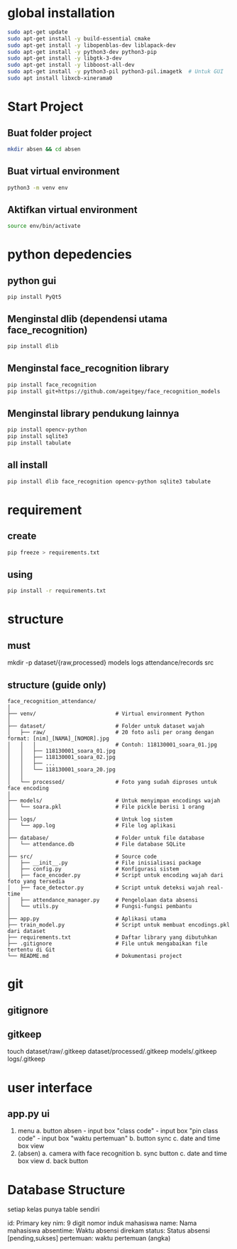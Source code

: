 # global installation
```bash
sudo apt-get update
sudo apt-get install -y build-essential cmake
sudo apt-get install -y libopenblas-dev liblapack-dev
sudo apt-get install -y python3-dev python3-pip
sudo apt-get install -y libgtk-3-dev
sudo apt-get install -y libboost-all-dev
sudo apt-get install -y python3-pil python3-pil.imagetk  # Untuk GUI
sudo apt install libxcb-xinerama0

```

# Start Project

## Buat folder project
```bash
mkdir absen && cd absen
```


## Buat virtual environment
```bash
python3 -m venv env
```

## Aktifkan virtual environment
```bash
source env/bin/activate
```

# python depedencies

## python gui
```
pip install PyQt5
```

## Menginstal dlib (dependensi utama face_recognition)
```bash
pip install dlib
```


## Menginstal face_recognition library
```bash
pip install face_recognition
pip install git+https://github.com/ageitgey/face_recognition_models
```

## Menginstal library pendukung lainnya
```bash
pip install opencv-python
pip install sqlite3
pip install tabulate
```
## all install
```bash
pip install dlib face_recognition opencv-python sqlite3 tabulate
```
# requirement
## create
```bash
pip freeze > requirements.txt
```
## using
```bash
pip install -r requirements.txt
```

# structure

## must
mkdir -p dataset/{raw,processed} models logs attendance/records src

## structure (guide only)

```
face_recognition_attendance/
│
├── venv/                         # Virtual environment Python
│
├── dataset/                      # Folder untuk dataset wajah
│   ├── raw/                      # 20 foto asli per orang dengan format: [nim]_[NAMA]_[NOMOR].jpg
│   │   │                         # Contoh: 118130001_soara_01.jpg
│   │   ├── 118130001_soara_01.jpg
│   │   ├── 118130001_soara_02.jpg
│   │   ├── ...
│   │   └── 118130001_soara_20.jpg
│   │
│   └── processed/                # Foto yang sudah diproses untuk face encoding
│
├── models/                       # Untuk menyimpan encodings wajah
│   └── soara.pkl                 # File pickle berisi 1 orang
│
├── logs/                         # Untuk log sistem
│   └── app.log                   # File log aplikasi
│
├── database/                     # Folder untuk file database
│   └── attendance.db             # File database SQLite
│
├── src/                          # Source code
│   ├── __init__.py               # File inisialisasi package
│   ├── config.py                 # Konfigurasi sistem
│   ├── face_encoder.py           # Script untuk encoding wajah dari foto yang tersedia
│   ├── face_detector.py          # Script untuk deteksi wajah real-time
│   ├── attendance_manager.py     # Pengelolaan data absensi
│   └── utils.py                  # Fungsi-fungsi pembantu
│
├── app.py                        # Aplikasi utama
├── train_model.py                # Script untuk membuat encodings.pkl dari dataset
├── requirements.txt              # Daftar library yang dibutuhkan
├── .gitignore                    # File untuk mengabaikan file tertentu di Git
└── README.md                     # Dokumentasi project
```

# git

## gitignore
## gitkeep
touch dataset/raw/.gitkeep dataset/processed/.gitkeep models/.gitkeep logs/.gitkeep


# user interface

## app.py ui

1. menu
    a. button absen
        - input box "class code"
        - input box "pin class code"
        - input box "waktu pertemuan"
    b. button sync
    c. date and  time box view
2. (absen)
    a. camera with face recognition
    b. sync button
    c. date and time box view
    d. back button


# Database Structure
setiap kelas punya table sendiri

id: Primary key
nim: 9 digit nomor induk mahasiswa
name: Nama mahasiswa
absentime: Waktu absensi direkam
status: Status absensi [pending,sukses]
pertemuan: waktu pertemuan (angka)